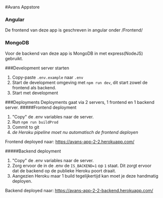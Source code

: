 #Avans Appstore
### Angular
De frontend van deze app is geschreven in angular onder /Frontend/

### MongoDB
Voor de backend van deze app is MongoDB in met express(NodeJS) gebruikt.

###Development server starten
1. Copy-paste `.env.example` naar `.env`
2. Start de development omgeving met `npm run dev`, dit start zowel de frontend als backend.
3. Start met development

###Deployments
Deployments gaat via 2 servers, 1 frontend en 1 backend server.
#####Frontend deployment
1. "Copy" de .env variables naar de server.
2. Run `npm run buildProd`
3. Commit to git
4. _de Heroku pipeline moet nu automatisch de frontend deployen_

Frontend deployed naar: https://avans-app-2-2.herokuapp.com/

#####Backend deployment
1. "Copy" de .env variables naar de server.
2. Zorg ervoor de in de .env de `IS_BACKEND=1` op `1` staat. Dit zorgt ervoor dat de backend op de publieke Heroku poort draait.
3. Aangezien Heroku maar 1 build tegelijkertijd kan moet je deze handmatig deployen.

Backend deployed naar: https://avans-app-2-2-backend.herokuapp.com/
